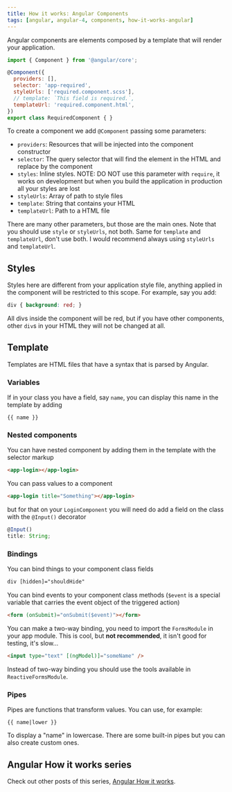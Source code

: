 ```yaml
---
title: How it works: Angular Components
tags: [angular, angular-4, components, how-it-works-angular]
---
```


Angular components are elements composed by a template that will render your application.

```javascript
import { Component } from '@angular/core';

@Component({
  providers: [],
  selector: 'app-required',
  styleUrls: ['required.component.scss'],
  // template: `This field is required.`,
  templateUrl: 'required.component.html',
})
export class RequiredComponent { }
```
<!--more-->

To create a component we add `@Component` passing some parameters:

- `providers`: Resources that will be injected into the component constructor
- `selector`: The query selector that will find the element in the HTML and replace by the component
- `styles`: Inline styles. NOTE: DO NOT use this parameter with `require`, it works on development but when you build the application in production all your styles are lost
- `styleUrls`: Array of path to style files
- `template`: String that contains your HTML
- `templateUrl`: Path to a HTML file

There are many other parameters, but those are the main ones. Note that you should use `style` or `styleUrls`, not both. Same for `template` and `templateUrl`, don't use both. I would recommend always using `styleUrls` and `templateUrl`.

## Styles

Styles here are different from your application style file, anything applied in the component will be restricted to this scope. For example, say you add:

```css
div { background: red; }
```

All divs inside the component will be red, but if you have other components, other `div`s in your HTML they will not be changed at all.

## Template

Templates are HTML files that have a syntax that is parsed by Angular.

### Variables

If in your class you have a field, say `name`, you can display this name in the template by adding

```
{{ name }}
```

### Nested components

You can have nested component by adding them in the template with the selector markup

```html
<app-login></app-login>
```

You can pass values to a component

```html
<app-login title="Something"></app-login>
```

but for that on your `LoginComponent` you will need do add a field on the class with the `@Input()` decorator

```javascript
@Input()
title: String;
```

### Bindings

You can bind things to your component class fields

```html
div [hidden]="shouldHide"
```

You can bind events to your component class methods (`$event` is a special variable that carries the event object of the triggered action)

```html
<form (onSubmit)="onSubmit($event)"></form>
```

You can make a two-way binding, you need to import the `FormsModule` in your app module. This is cool, but **not recommended**, it isn't good for testing, it's slow...

```html
<input type="text" [(ngModel)]="someName" />
```

Instead of two-way binding you should use the tools available in `ReactiveFormsModule`.

### Pipes

Pipes are functions that transform values. You can use, for example:

```
{{ name|lower }}
```

To display a "name" in lowercase. There are some built-in pipes but you can also create custom ones.


## Angular How it works series

Check out other posts of this series, [Angular How it works](/tag/how-it-works-angular/).
